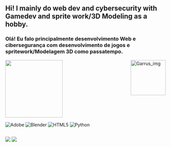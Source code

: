 ## Hi! I mainly do **web dev** and **cybersecurity** with **Gamedev** and **sprite work/3D Modeling** as a hobby.
### Olá! Eu falo principalmente **desenvolvimento Web** e **cibersegurança** com desenvolvimento de **jogos** e **spritework/Modelagem 3D** como passatempo.

<div>
<img height="180em" src="https://github-readme-stats.vercel.app/api/top-langs/?username=IvanAlice-Soares&layout=compact&theme=chartreuse-dark"/>
<img align="right" img height="110" alt="Garrus_img" src="https://i.pinimg.com/736x/d2/b3/66/d2b36642f82cf19f0f5a057e7aee297e.jpg">
</div>

![Adobe](https://img.shields.io/badge/adobe-%23FF0000.svg?style=for-the-badge&logo=adobe&logoColor=white)
![Blender](https://img.shields.io/badge/blender-%23F5792A.svg?style=for-the-badge&logo=blender&logoColor=white)
![HTML5](https://img.shields.io/badge/html5-%23E34F26.svg?style=for-the-badge&logo=html5&logoColor=white)
![Python](https://img.shields.io/badge/python-3670A0?style=for-the-badge&logo=python&logoColor=ffdd54)
##

<div>
  <a img align="center" href="https://www.linkedin.com/in/ivan-luis-soares-0a0149230/" target="blank"><img src="https://img.shields.io/badge/LinkedIn-0077B5?style=for-the-badge&logo=linkedin&logoColor=white" target="blank"></a>
  <a img align="center" href="https://steamcommunity.com/id/AbsolutionGameDev/" target="blank"><img src="https://img.shields.io/badge/Steam-000000?style=for-the-badge&logo=steam&logoColor=white" target="blank"></a>
</div>

